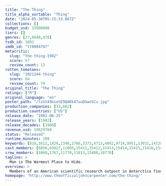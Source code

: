 ```yaml
---
title: "The Thing"
title_alpha_sortable: "Thing"
date: "2024-05-30T05:15:33.067Z"
collections: []
budget_usd: 15000000
tiers: []
genres: [27,9648,878]
tsdb_id: 1091
imdb_id: "tt0084787"
metacritic:
  slug: "the-thing-1982"
  score: 57
  review_count: 13
rotten_tomatoes:
  slug: "1021244-thing"
  score: 84
  review_count: 79
original_title: "The Thing"
ratings: ["R"]
original_language: "en"
poster_path: "/tzGY49kseSE9QAKk47uuDGwnSCu.jpg"
production_companies: [33,662]
production_countries: ["US"]
release_date: "1982-06-25"
release_years: [1982]
release_decades: [1980]
revenue_usd: 19629760
status: "Released"
runtime_minutes: 109
keywords: [818,1612,1826,2340,2766,3373,4713,4862,9714,9951,13031,14728,14729,15250,34117,155821,183787,220392,238467]
cast_members: [6856,65827,11065,15411,15412,15413,15414,15415,15416,15417,11782,11770]
crew_members: [1060,1767,11770,11813,15408,10770]
tagline: >
  Man is The Warmest Place to Hide.
overview: >
  Members of an American scientific research outpost in Antarctica find themselves battling a parasitic alien organism capable of perfectly imitating its victims. They soon discover that this task will be harder than they thought, as they don't know which members of the team have already been assimilated and their paranoia threatens to tear them apart.
homepage: "http://www.theofficialjohncarpenter.com/the-thing/"
---
```

